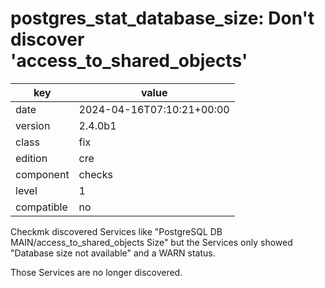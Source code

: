 [//]: # (werk v2)
# postgres_stat_database_size: Don't discover 'access_to_shared_objects'

key        | value
---------- | ---
date       | 2024-04-16T07:10:21+00:00
version    | 2.4.0b1
class      | fix
edition    | cre
component  | checks
level      | 1
compatible | no

Checkmk discovered Services like "PostgreSQL DB MAIN/access_to_shared_objects
Size" but the Services only showed "Database size not available" and a WARN
status.

Those Services are no longer discovered.
